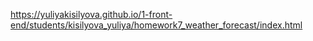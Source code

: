 https://yuliyakisilyova.github.io/1-front-end/students/kisilyova_yuliya/homework7_weather_forecast/index.html
